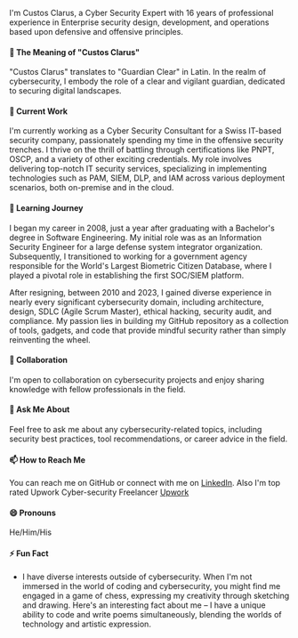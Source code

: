 <!--
**CustosClarus/CustosClarus** is a ✨ _special_ ✨ repository because its `README.md` (this file) appears on your GitHub profile.
-->

I'm Custos Clarus, a Cyber Security Expert with 16 years of professional experience in Enterprise security design, development, and operations based upon defensive and offensive principles.

#### 🚀 The Meaning of "Custos Clarus"

"Custos Clarus" translates to "Guardian Clear" in Latin. In the realm of cybersecurity, I embody the role of a clear and vigilant guardian, dedicated to securing digital landscapes.

#### 🔭 Current Work

I'm currently working as a Cyber Security Consultant for a Swiss IT-based security company, passionately spending my time in the offensive security trenches. I thrive on the thrill of battling through certifications like PNPT, OSCP, and a variety of other exciting credentials. My role involves delivering top-notch IT security services, specializing in implementing technologies such as PAM, SIEM, DLP, and IAM across various deployment scenarios, both on-premise and in the cloud.

#### 🌱 Learning Journey

I began my career in 2008, just a year after graduating with a Bachelor's degree in Software Engineering. My initial role was as an Information Security Engineer for a large defense system integrator organization. Subsequently, I transitioned to working for a government agency responsible for the World's Largest Biometric Citizen Database, where I played a pivotal role in establishing the first SOC/SIEM platform.

After resigning, between 2010 and 2023, I gained diverse experience in nearly every significant cybersecurity domain, including architecture, design, SDLC (Agile Scrum Master), ethical hacking, security audit, and compliance. My passion lies in building my GitHub repository as a collection of tools, gadgets, and code that provide mindful security rather than simply reinventing the wheel.


#### 👯 Collaboration

I'm open to collaboration on cybersecurity projects and enjoy sharing knowledge with fellow professionals in the field.

#### 💬 Ask Me About

Feel free to ask me about any cybersecurity-related topics, including security best practices, tool recommendations, or career advice in the field.

#### 📫 How to Reach Me

You can reach me on GitHub or connect with me on [LinkedIn](https://www.linkedin.com/in/asad-ali85/). Also I'm top rated Upwork Cyber-security Freelancer [Upwork](https://www.upwork.com/freelancers/asadali85)

#### 😄 Pronouns

He/Him/His

#### ⚡ Fun Fact

- I have diverse interests outside of cybersecurity. When I'm not immersed in the world of coding and cybersecurity, you might find me engaged in a game of chess, expressing my creativity through sketching and drawing. Here's an interesting fact about me – I have a unique ability to code and write poems simultaneously, blending the worlds of technology and artistic expression.

